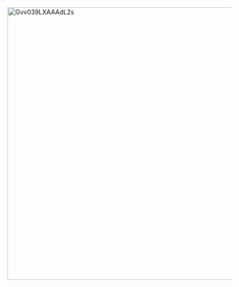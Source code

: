 <img width="1025" height="614" alt="Gvv039LXAAAdL2s" src="https://github.com/user-attachments/assets/76be9aed-0184-4767-ba82-44abac93ffcd" />
